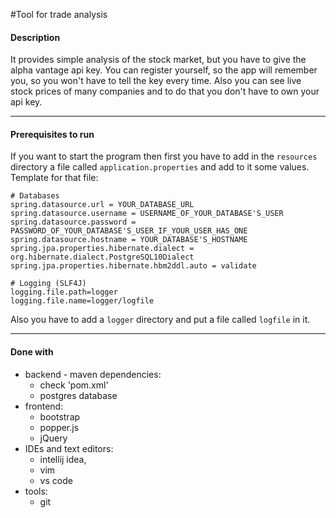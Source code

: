 #Tool for trade analysis

#### Description
It provides simple analysis of the stock market, but you have to give the alpha vantage api key.
You can register yourself, so the app will remember you, so you won't have to tell the key every time.
Also you can see live stock prices of many companies and to do that you don't have to own your api key.

---
#### Prerequisites to run
If you want to start the program then first you have to add in the `resources` directory a file called `application.properties` and add to it some values.
Template for that file:
```
# Databases
spring.datasource.url = YOUR_DATABASE_URL
spring.datasource.username = USERNAME_OF_YOUR_DATABASE'S_USER
spring.datasource.password = PASSWORD_OF_YOUR_DATABASE'S_USER_IF_YOUR_USER_HAS_ONE
spring.datasource.hostname = YOUR_DATABASE'S_HOSTNAME
spring.jpa.properties.hibernate.dialect = org.hibernate.dialect.PostgreSQL10Dialect
spring.jpa.properties.hibernate.hbm2ddl.auto = validate

# Logging (SLF4J)
logging.file.path=logger
logging.file.name=logger/logfile
```
Also you have to add a `logger` directory and put a file called `logfile` in it.

---
#### Done with
* backend - maven dependencies:
    * check 'pom.xml'
    * postgres database
* frontend:
    * bootstrap
    * popper.js
    * jQuery
* IDEs and text editors:
    * intellij idea,
    * vim
    * vs code
* tools:
    * git
